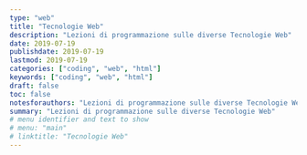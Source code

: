 ```yaml
---
type: "web"
title: "Tecnologie Web"
description: "Lezioni di programmazione sulle diverse Tecnologie Web"
date: 2019-07-19
publishdate: 2019-07-19
lastmod: 2019-07-19
categories: ["coding", "web", "html"]
keywords: ["coding", "web", "html"]
draft: false
toc: false
notesforauthors: "Lezioni di programmazione sulle diverse Tecnologie Web"
summary: "Lezioni di programmazione sulle diverse Tecnologie Web"
# menu identifier and text to show
# menu: "main"
# linktitle: "Tecnologie Web"
---
```

